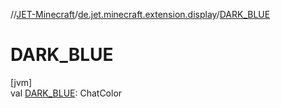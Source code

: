 //[JET-Minecraft](../../index.md)/[de.jet.minecraft.extension.display](index.md)/[DARK_BLUE](-d-a-r-k_-b-l-u-e.md)

# DARK_BLUE

[jvm]\
val [DARK_BLUE](-d-a-r-k_-b-l-u-e.md): ChatColor
